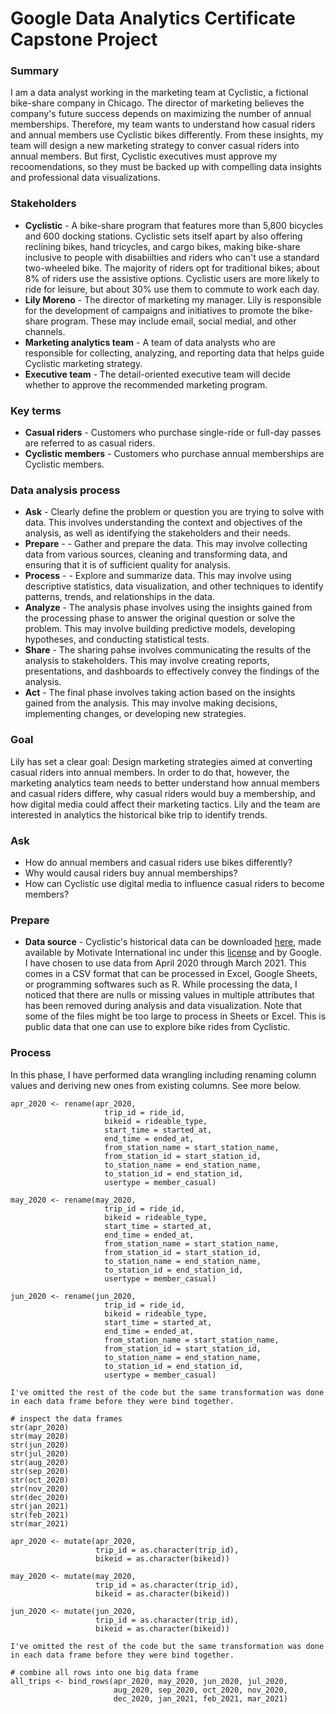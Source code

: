 # Google Data Analytics Certificate Capstone Project

### Summary
I am a data analyst working in the marketing team at Cyclistic, a fictional bike-share company in Chicago. The director of marketing believes the company's future success depends on maximizing the number of annual memberships. Therefore, my team wants to understand how casual riders and annual members use Cyclistic bikes differently. From these insights, my team will design a new marketing strategy to conver casual riders into annual members. But first, Cyclistic executives must approve my recoomendations, so they must be backed up with compelling data insights and professional data visualizations.

### Stakeholders
* **Cyclistic** - A bike-share program that features more than 5,800 bicycles and 600 docking stations. Cyclistic sets itself apart by also offering reclining bikes, hand tricycles, and cargo bikes, making bike-share inclusive to people with disabiilties and riders who can't use a standard two-wheeled bike. The majority of riders opt for traditional bikes; about 8% of riders use the assistive options. Cyclistic users are more likely to ride for leisure, but about 30% use them to commute to work each day.
* **Lily Moreno** - The director of marketing my manager. Lily is responsible for the development of campaigns and initiatives to promote the bike-share program. These may include email, social medial, and other channels.
* **Marketing analytics team** - A team of data analysts who are responsible for collecting, analyzing, and reporting data that helps guide Cyclistic marketing strategy.
* **Executive team** - The detail-oriented executive team will decide whether to approve the recommended marketing program.

### Key terms
* **Casual riders** - Customers who purchase single-ride or full-day passes are referred to as casual riders.
* **Cyclistic members** - Customers who purchase annual memberships are Cyclistic members.

### Data analysis process
* **Ask** - Clearly define the problem or question you are trying to solve with data. This involves understanding the context and objectives of the analysis, as well as identifying the stakeholders and their needs.
* **Prepare** - - Gather and prepare the data. This may involve collecting data from various sources, cleaning and transforming data, and ensuring that it is of sufficient quality for analysis.
* **Process** - - Explore and summarize data. This may involve using descriptive statistics, data visualization, and other techniques to identify patterns, trends, and relationships in the data.
* **Analyze** - The analysis phase involves using the insights gained from the processing phase to answer the original question or solve the problem. This may involve building predictive models, developing hypotheses, and conducting statistical tests.
* **Share** - The sharing pahse involves communicating the results of the analysis to stakeholders. This may involve creating reports, presentations, and dashboards to effectively convey the findings of the analysis.
* **Act** - The final phase involves taking action based on the insights gained from the analysis. This may involve making decisions, implementing changes, or developing new strategies.

### Goal
Lily has set a clear goal: Design marketing strategies aimed at converting casual riders into annual members. In order to do that, however, the marketing analytics team needs to better understand how annual members and casual riders differe, why casual riders would buy a membership, and how digital media could affect their marketing tactics. Lily and the team are interested in analytics the historical bike trip to identify trends.

### Ask
* How do annual members and casual riders use bikes differently?
* Why would causal riders buy annual memberships?
* How can Cyclistic use digital media to influence casual riders to become members?

### Prepare
* **Data source** - Cyclistic's historical data can be downloaded [here](https://divvy-tripdata.s3.amazonaws.com/index.html), made available by Motivate International inc under this [license](https://divvybikes.com/data-license-agreement) and by Google. I have chosen to use data from April 2020 through March 2021. This comes in a CSV format that can be processed in Excel, Google Sheets, or programming softwares such as R. While processing the data, I noticed that there are nulls or missing values in multiple attributes that has been removed during analysis and data visualization. Note that some of the files might be too large to process in Sheets or Excel. This is public data that one can use to explore bike rides from Cyclistic.

### Process
In this phase, I have performed data wrangling including renaming column values and deriving new ones from existing columns. See more below.
```
apr_2020 <- rename(apr_2020,
                     trip_id = ride_id,
                     bikeid = rideable_type,
                     start_time = started_at,
                     end_time = ended_at,
                     from_station_name = start_station_name,
                     from_station_id = start_station_id,
                     to_station_name = end_station_name,
                     to_station_id = end_station_id,
                     usertype = member_casual)

may_2020 <- rename(may_2020,
                     trip_id = ride_id,
                     bikeid = rideable_type,
                     start_time = started_at,
                     end_time = ended_at,
                     from_station_name = start_station_name,
                     from_station_id = start_station_id,
                     to_station_name = end_station_name,
                     to_station_id = end_station_id,
                     usertype = member_casual)

jun_2020 <- rename(jun_2020,
                     trip_id = ride_id,
                     bikeid = rideable_type,
                     start_time = started_at,
                     end_time = ended_at,
                     from_station_name = start_station_name,
                     from_station_id = start_station_id,
                     to_station_name = end_station_name,
                     to_station_id = end_station_id,
                     usertype = member_casual)

I've omitted the rest of the code but the same transformation was done in each data frame before they were bind together.
```

```
# inspect the data frames
str(apr_2020)
str(may_2020)
str(jun_2020)
str(jul_2020)
str(aug_2020)
str(sep_2020)
str(oct_2020)
str(nov_2020)
str(dec_2020)
str(jan_2021)
str(feb_2021)
str(mar_2021)
```

```
apr_2020 <- mutate(apr_2020, 
                   trip_id = as.character(trip_id),
                   bikeid = as.character(bikeid))

may_2020 <- mutate(may_2020, 
                   trip_id = as.character(trip_id),
                   bikeid = as.character(bikeid))

jun_2020 <- mutate(jun_2020, 
                   trip_id = as.character(trip_id),
                   bikeid = as.character(bikeid))

I've omitted the rest of the code but the same transformation was done in each data frame before they were bind together.
```

```
# combine all rows into one big data frame
all_trips <- bind_rows(apr_2020, may_2020, jun_2020, jul_2020, 
                       aug_2020, sep_2020, oct_2020, nov_2020, 
                       dec_2020, jan_2021, feb_2021, mar_2021)
```
